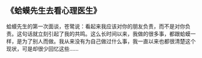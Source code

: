 ## 《蛤蟆先生去看心理医生》  

蛤蟆先生的第一次面谈，苍鹭说：看起来我应该对你的朋友负责，而不是对你负责。这句话就立刻引起了我的共鸣。这么长时间以来，我做的很多事，都跟蛤蟆一样，是为了别人而做。我从来没有为自己做过什么事，我一直以来也都很清楚这个现状，可是却很少回忆这些......  
